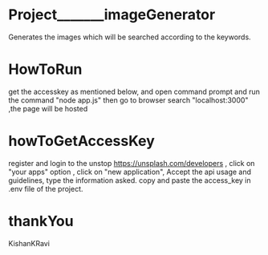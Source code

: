 # Project_______imageGenerator
Generates the images which will be searched according to the keywords.





# HowToRun
get the accesskey as mentioned below,
and open command prompt and run the command "node app.js" 
then go to browser search "localhost:3000" ,the page will be hosted




# howToGetAccessKey
register and login to the unstop https://unsplash.com/developers  ,
click on "your apps" option ,
click on "new application",
Accept the api usage and guidelines, 
type the information asked.
copy and paste the access_key in .env file of the project.





# thankYou
KishanKRavi
